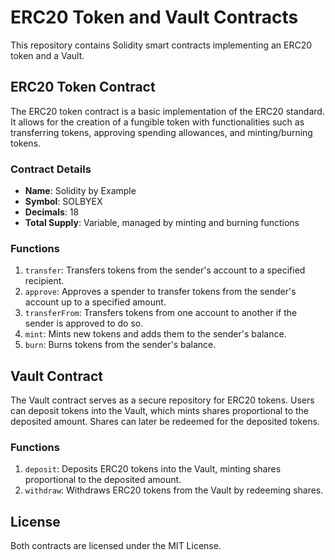 # ERC20 Token and Vault Contracts

This repository contains Solidity smart contracts implementing an ERC20 token and a Vault.

## ERC20 Token Contract

The ERC20 token contract is a basic implementation of the ERC20 standard. It allows for the creation of a fungible token with functionalities such as transferring tokens, approving spending allowances, and minting/burning tokens.

### Contract Details

- **Name**: Solidity by Example
- **Symbol**: SOLBYEX
- **Decimals**: 18
- **Total Supply**: Variable, managed by minting and burning functions

### Functions

1. `transfer`: Transfers tokens from the sender's account to a specified recipient.
2. `approve`: Approves a spender to transfer tokens from the sender's account up to a specified amount.
3. `transferFrom`: Transfers tokens from one account to another if the sender is approved to do so.
4. `mint`: Mints new tokens and adds them to the sender's balance.
5. `burn`: Burns tokens from the sender's balance.

## Vault Contract

The Vault contract serves as a secure repository for ERC20 tokens. Users can deposit tokens into the Vault, which mints shares proportional to the deposited amount. Shares can later be redeemed for the deposited tokens.

### Functions

1. `deposit`: Deposits ERC20 tokens into the Vault, minting shares proportional to the deposited amount.
2. `withdraw`: Withdraws ERC20 tokens from the Vault by redeeming shares.

## License

Both contracts are licensed under the MIT License.
